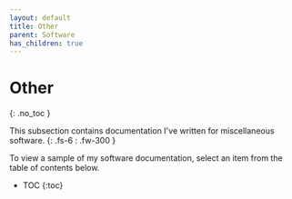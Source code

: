 ```yaml
---
layout: default
title: Other
parent: Software
has_children: true
---
```


# Other
{: .no_toc }

This subsection contains documentation I've written for miscellaneous software.
{: .fs-6 : .fw-300 }

To view a sample of my software documentation, select an item from the table of contents below.

- TOC
{:toc}
